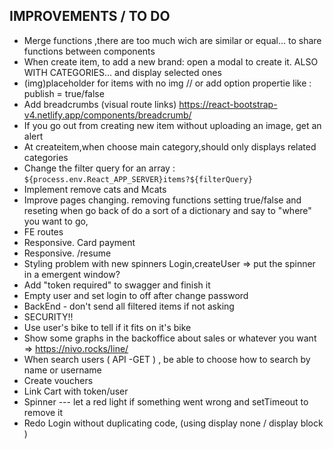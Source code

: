 ## IMPROVEMENTS / TO DO

- Merge functions ,there are too much wich are similar or equal... to share functions between components
- When create item, to add a new brand: open a modal to create it. ALSO WITH CATEGORIES... and display selected ones
- (img)placeholder for items with no img // or add option propertie like : publish = true/false
- Add breadcrumbs (visual route links) https://react-bootstrap-v4.netlify.app/components/breadcrumb/
- If you go out from creating new item without uploading an image, get an alert
- At createitem,when choose main category,should only displays related categories
- Change the filter query for an array : `${process.env.React_APP_SERVER}items?${filterQuery}`
- Implement remove cats and Mcats
- Improve pages changing. removing functions setting true/false and reseting when go back of do a sort of a dictionary and say to "where" you want to go,
- FE routes
- Responsive. Card payment
- Responsive. /resume
- Styling problem with new spinners Login,createUser => put the spinner in a emergent window?
- Add "token required" to swagger and finish it
- Empty user and set login to off after change password
- BackEnd - don't send all filtered items if not asking
- SECURITY!!
- Use user's bike to tell if it fits on it's bike
- Show some graphs in the backoffice about sales or whatever you want => https://nivo.rocks/line/
- When search users ( API -GET ) , be able to choose how to search by name or username
- Create vouchers
- Link Cart with token/user
- Spinner --- let a red light if something went wrong and setTimeout to remove it
- Redo Login without duplicating code, (using display none / display block )
